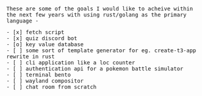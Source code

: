 <samp>
These are some of the goals I would like to acheive within the next few years with using rust/golang as the primary language - <br>

\- \[x] fetch script <br>
\- \[x] quiz discord bot <br>
\- \[o] key value database <br>
\- \[ ] some sort of template generator for eg. create-t3-app rewrite in rust <br>
\- \[ ] cli application like a loc counter <br>
\- \[ ] authentication api for a pokemon battle simulator <br>
\- \[ ] terminal bento <br>
\- \[ ] wayland compositor <br>
\- \[ ] chat room from scratch <br>
</samp>
